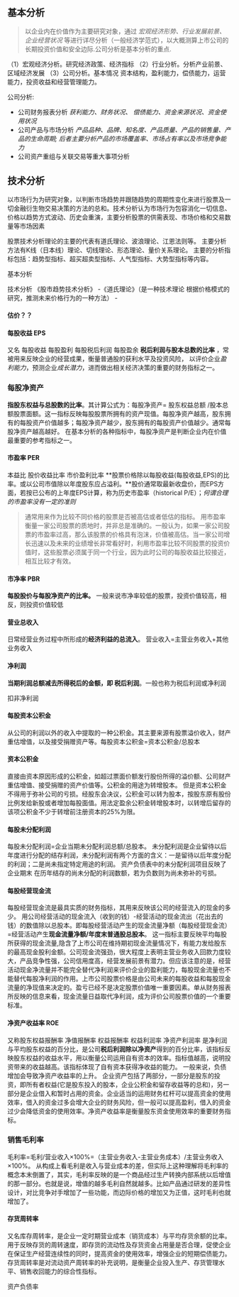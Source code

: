 ## 基本分析
>以企业内在价值作为主要研究对象，通过 *宏观经济形势、行业发展前景、企业经营状况* 等进行详尽分析（一般经济学范式），以大概测算上市公司的长期投资价值和安全边际.公司分析是基本分析的重点.

（1）宏观经济分析。研究经济政策、经济指标
（2）行业分析。分析产业前景、区域经济发展
（3）公司分析。基本情况 资本结构，盈利能力，偿债能力，运营能力，投资收益和经营管理能力。

公司分析:
- 公司财务报表分析   *获利能力、财务状况、 偿债能力、资金来源状况、资金使用状况*
- 公司产品与市场分析 *产品品种、品牌、知名度、产品质量、产品的销售量、产品的生命周期; 后者主要分析产品的市场覆盖率、市场占有率以及市场竞争能力*
- 公司资产重组与关联交易等重大事项分析

## 技术分析
以市场行为为研究对象，以判断市场趋势并跟随趋势的周期性变化来进行股票及一切金融衍生物交易决策的方法的总和。技术分析认为市场行为包容消化一切信息、价格以趋势方式波动、历史会重演，主要分析股票的供需表现、市场价格和交易数量等市场因素

股票技术分析理论的主要的代表有道氏理论、波浪理论、江恩法则等。
主要分析方法有K线（日本线）理论、切线理论、形态理论、量价关系理论。
主要的分析指标包括：趋势型指标、超买超卖型指标、人气型指标、大势型指标等内容。

基本分析

技术分析
    《股市趋势技术分析》
    -《道氏理论》（是一种技术理论 根据价格模式的研究，推测未来价格行为的一种方法）
        -



#### 估价？？


#### 每股收益 EPS
又名 每股收益 每股盈利 每股税后利润 每股盈余
**税后利润与股本总数的比率** ，常被用来反映企业的经营成果，衡量普通股的获利水平及投资风险， 以评价企业*盈利能力*，预测企业*成长潜力*，进而做出相关经济决策的重要的财务指标之一。

### 每股净资产
**指股东权益与总股数的比率**。其计算公式为：每股净资产= 股东权益总额 /股本总额股票面额。这一指标反映每股股票所拥有的资产现值。每股净资产越高，股东拥有的每股资产价值越多；每股净资产越少，股东拥有的每股资产价值越少。通常每股净资产越高越好。
在基本分析的各种指标中，每股净资产是判断企业内在价值最重要的参考指标之一。

#### 市盈率 PER
本益比 股价收益比率 市价盈利比率
**股票价格除以每股收益(每股收益,EPS)的比率。或以公司市值除以年度股东应占溢利。**股价通常取最新收盘价，而EPS方面，若按已公布的上年度EPS计算，称为历史市盈率（historical P/E）；*何谓合理的市盈率没有一定的准则*
> 通常用来作为比较不同价格的股票是否被高估或者低估的指标。
用市盈率衡量一家公司股票的质地时，并非总是准确的。一般认为，如果一家公司股票的市盈率过高，那么该股票的价格具有泡沫，价值被高估。当一家公司增长迅速以及未来的业绩增长非常看好时，利用市盈率比较不同股票的投资价值时，这些股票必须属于同一个行业，因为此时公司的每股收益比较接近，相互比较才有效。

#### 市净率 PBR
**每股股价与每股净资产的比率。** 一般来说市净率较低的股票，投资价值较高，相反，则投资价值较低

#### 营业总收入 
日常经营业务过程中所形成的**经济利益的总流入**。  营业收入=主营业务收入+其他业务收入 


#### 净利润
**当期利润总额减去所得税后的金额，即 税后利润**。一般也称为税后利润或净利润

扣非净利润

#### 每股资本公积金
从公司的利润以外的收入中提取的一种公积金。其主要来源有股票溢价收入，财产重估增值，以及接受捐赠资产等。每股资本公积金=资本公积金/总股本

#### 资本公积金
直接由资本原因形成的公积金，如超过票面价额发行股份所得的溢价额、公司财产重估增值、接受捐赠的资产价值等。公积金的用途为转增股本。
但是资本公积金不得用于弥补公司的亏损。经股东会决议，公积金可以转为股本，按股东原有股份比例发给新股或者增加每股面值。用法定盈余公积金转增股本时，以转增后留存的该项公积金不少于转增前注册资本的25%为限。 


#### 每股未分配利润

每股未分配利润=企业当期未分配利润总额/总股本。 未分配利润是企业留待以后年度进行分配的结存利润，未分配利润有两个方面的含义：一是留待以后年度分配的利润；二是尚未指定特定用途的利润。
资产负债表中的未分配利润项目反映了企业期末 在历年结存的尚未分配的利润数额，若为负数则为尚未弥补的亏损。

#### 每股经营现金流
每股经营现金流是最具实质的财务指标，其用来反映该公司的经营流入的现金的多少。
用公司经营活动的现金流入（收到的钱）-经营活动的现金流出（花出去的钱）的数值除以总股本。即每股经营活动产生的现金流量净额（每股经营现金流）=经营活动产生**现金流量净额/年度末普通股总股本**。
这一指标主要反映平均每股所获得的现金流量,隐含了上市公司在维持期初现金流量情况下，有能力发给股东的最高现金股利金额。公司现金流强劲，很大程度上表明主营业务收入回款力度较大，产品竞争性强，公司信用度高，经营发展前景有潜力。但应该注意的是，经营活动现金净流量并不能完全替代净利润来评价企业的盈利能力，每股现金流量也不能替代每股净利润的作用。上市公司股票价格是由公司未来的每股收益和每股现金流量的净现值来决定的。盈亏已经不是决定股票价值唯一重要因素。单从财务报表所反映的信息来看，现金流量日益取代净利润，成为评价公司股票价值的一个重要标准。

#### 净资产收益率 ROE 
又称股东权益报酬率 净值报酬率 权益报酬率 权益利润率 净资产利润率
是净利润与平均股东权益的百分比，是公司**税后利润除以净资产**得到的百分比率，该指标反映股东权益的收益水平，用以衡量公司运用自有资本的效率。指标值越高，说明投资带来的收益越高。该指标体现了自有资本获得净收益的能力。
一般来说，负债增加会导致净资产收益率的上升。
企业资产包括了两部分，一部分是股东的投资，即所有者权益(它是股东投入的股本，企业公积金和留存收益等的总和)，另一部分是企业借入和暂时占用的资金。企业适当的运用财务杠杆可以提高资金的使用效率，借入的资金过多会增大企业的财务风险，但一般可以提高盈利，借入的资金过少会降低资金的使用效率。净资产收益率是衡量股东资金使用效率的重要财务指标。

### 销售毛利率
毛利率=毛利/营业收入×100%=（主营业务收入-主营业务成本）/主营业务收入×100%。
从构成上看毛利是收入与营业成本的差，但实际上这种理解将毛利率的概念本末倒置了，其实，毛利率反映的是一个商品经过生产转换内部系统以后增值的那一部分。也就是说，增值的越多毛利自然就越多。比如产品通过研发的差异性设计，对比竞争对手增加了一些功能，而边际价格的增加又为正值，这时毛利也就增加了。




#### 存货周转率
又名库存周转率，是企业一定时期营业成本（销货成本）与平均存货余额的比率。用于反映存货的周转速度，即存货的流动性及存货资金占用量是否合理，促使企业在保证生产经营连续性的同时，提高资金的使用效率，增强企业的短期偿债能力。存货周转率是对流动资产周转率的补充说明，是衡量企业投入生产、存货管理水平、销售收回能力的综合性指标。

资产负债率




